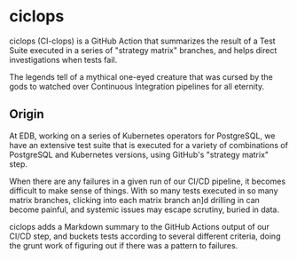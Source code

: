 # ciclops

ciclops (CI-clops) is a GitHub Action that summarizes the result of a Test Suite
executed in a series of "strategy matrix" branches, and helps direct
investigations when tests fail.

The legends tell of a mythical one-eyed creature that was cursed by the gods to
watched over Continuous Integration pipelines for all eternity.

## Origin

At EDB, working on a series of Kubernetes operators for PostgreSQL, we have an
extensive test suite that is executed for a variety of combinations of
PostgreSQL and Kubernetes versions, using GitHub's "strategy matrix" step.

When there are any failures in a given run of our CI/CD pipeline, it becomes
difficult to make sense of things. With so many tests executed in so many matrix
branches, clicking into each matrix branch an]d drilling in can become painful,
and systemic issues may escape scrutiny, buried in data.

ciclops adds a Markdown summary to the GitHub Actions output of our CI/CD step,
and buckets tests according to several different criteria, doing the grunt work
of figuring out if there was a pattern to failures.
